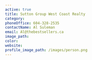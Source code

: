 ```yaml
---
active: true
title: Sutton Group West Coast Realty
category:
phoneOffice: 604-328-2535
contactName: Al Suleman
email: Al@thebestsellers.ca
image_path:
color:
website:
profile_image_path: /images/person.png
---
```



